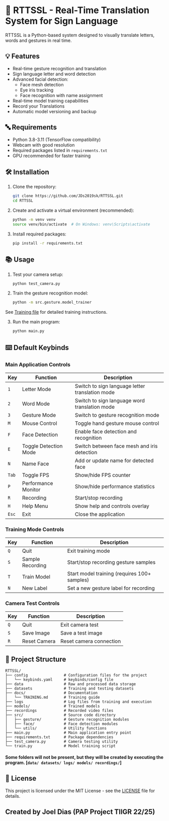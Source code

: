 # 🤖 RTTSSL - Real-Time Translation System for Sign Language

RTTSSL is a Python-based system designed to visually translate letters, words and gestures in real time.

## 💡 Features

- Real-time gesture recognition and translation
- Sign language letter and word detection
- Advanced facial detection:
  - Face mesh detection
  - Eye iris tracking
  - Face recognition with name assignment
- Real-time model training capabilities
- Record your Translations
- Automatic model versioning and backup

## 🔤 Requirements

- Python 3.8-3.11 (TensorFlow compatibility)
- Webcam with good resolution
- Required packages listed in `requirements.txt`
- GPU recommended for faster training

## 🛠️ Installation

1. Clone the repository:

   ```bash
   git clone https://github.com/JDs2019sk/RTTSSL.git
   cd RTTSSL
   ```

2. Create and activate a virtual environment (recommended):

   ```bash
   python -m venv venv
   source venv/bin/activate  # On Windows: venv\Scripts\activate
   ```

3. Install required packages:
   ```bash
   pip install -r requirements.txt
   ```

## 📚 Usage

1. Test your camera setup:

   ```bash
   python test_camera.py
   ```

2. Train the gesture recognition model:

   ```bash
   python -m src.gesture.model_trainer
   ```

See [Training file](docs/TRAINING.md) for detailed training instructions.

3. Run the main program:
   ```bash
   python main.py
   ```

## ⌨️ Default Keybinds

### Main Application Controls

| Key   | Function              | Description                                     |
| ----- | --------------------- | ----------------------------------------------- |
| `1`   | Letter Mode           | Switch to sign language letter translation mode |
| `2`   | Word Mode             | Switch to sign language word translation mode   |
| `3`   | Gesture Mode          | Switch to gesture recognition mode              |
| `M`   | Mouse Control         | Toggle hand gesture mouse control               |
| `F`   | Face Detection        | Enable face detection and recognition           |
| `E`   | Toggle Detection Mode | Switch between face mesh and iris detection     |
| `N`   | Name Face             | Add or update name for detected face            |
| `Tab` | Toggle FPS            | Show/hide FPS counter                           |
| `P`   | Performance Monitor   | Show/hide performance statistics                |
| `R`   | Recording             | Start/stop recording                            |
| `H`   | Help Menu             | Show help and controls overlay                  |
| `Esc` | Exit                  | Close the application                           |

### Training Mode Controls

| Key | Function         | Description                                  |
| --- | ---------------- | -------------------------------------------- |
| `Q` | Quit             | Exit training mode                           |
| `S` | Sample Recording | Start/stop recording gesture samples         |
| `T` | Train Model      | Start model training (requires 100+ samples) |
| `N` | New Label        | Set a new gesture label for recording        |

### Camera Test Controls

| Key | Function     | Description             |
| --- | ------------ | ----------------------- |
| `Q` | Quit         | Exit camera test        |
| `S` | Save Image   | Save a test image       |
| `R` | Reset Camera | Reset camera connection |

## 📂 Project Structure

```
RTTSSL/
├── config                # Configuration files for the project
│   └── keybinds.yaml     # keybinds/config file
├── data                  # Raw and processed data storage
├── datasets              # Training and testing datasets
├── docs/                 # Documentation
│   └── TRAINING.md       # Training guide
├── logs                  # Log files from training and execution
├── models/               # Trained models
├── recordings            # Recorded video files
├── src/                  # Source code directory
│   ├── gesture/          # Gesture recognition modules
│   ├── face/             # Face detection modules
│   └── utils/            # Utility functions
├── main.py               # Main application entry point
├── requirements.txt      # Package dependencies
├── test_camera.py        # Camera testing utility
└── train.py              # Model training script
```

#### Some folders will not be present, but they will be created by executing the program. [`data/ datasets/ logs/ models/ recordings/`]

## 📝 License

This project is licensed under the MIT License - see the [LICENSE](LICENSE) file for details.

## Created by Joel Dias (PAP Project TIIGR 22/25)
